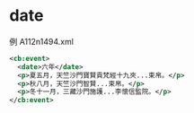 # date

例 A112n1494.xml

```xml
<cb:event>
  <date>六年</date>
  <p>夏五月，天竺沙門寶賢貢梵經十九夾...束帛。</p>
  <p>秋八月，天竺沙門智賢...束帛。</p>
  <p>冬十一月，三藏沙門施護...李懷信監院。</p>
</cb:event>
```
